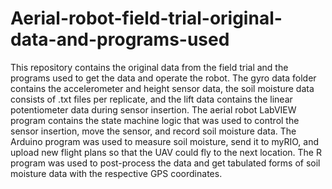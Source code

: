 # Aerial-robot-field-trial-original-data-and-programs-used
This repository contains the original data from the field trial and the programs used to get the data and operate the robot.
The gyro data folder contains the accelerometer and height sensor data, the soil moisture data consists of .txt files per replicate, and the lift data contains the linear potentiometer data during sensor insertion.
The aerial robot LabVIEW program contains the state machine logic that was used to control the sensor insertion, move the sensor, and record soil moisture data.
The Arduino program was used to measure soil moisture, send it to myRIO, and upload new flight plans so that the UAV could fly to the next location.
The R program was used to post-process the data and get tabulated forms of soil moisture data with the respective GPS coordinates.

